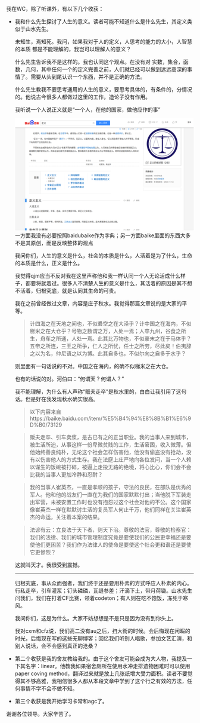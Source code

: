 我在WC，除了听课外，有以下几个收获：

- 我和什么先生探讨了人生的意义。读者可能不知道什么是什么先生，其定义类似于山水先生。

  未知生，焉知死。我问，如果我对于人的定义，人思考的能力的大小，人智慧的本质 都是不能理解的，我岂可以理解人的意义？

  什么先生告诉我不是这样的。我也认同这个观点。在没有对 实数，集合，函数，几何，其中任何一个的定义完善之前，人们就已经可以做到远远高深的事情了。需要从头到尾认识一个东西，并不是正确的方法。

  什么先生教我不要思考通用的人生的意义，要思考具体的，有条件的，分情况的。他说古今很多人都做过这里的工作，造论子没有作用。

  我听说一个人说正义就是“一个人，在他的国家，做他应作的事”

  ![输入图片说明](/imgs/2025-01-21/cYKoOs92vgwcn7Va.png)
  一方面我没有必要按照baidubaike作为字典；另一方面baike里面的东西大多不是其原创，而是反映整体的观点

  我问你们，人生的意义是什么，社会的本质是什么，人活着是为了什么，生命的本质是什么，正义是什么。

  我觉得qjm应当不反对我在这里声称他和我一样认同一个人无论活成什么样子，都要将就着过。很多人不清楚人生的意义是什么，其活着的原因是其不想不活着，归根究底，就是认同其生命的可贵。

  我在之前曾经做过文章，内容是庄子秋水。我觉得那篇文章说的是大家的平等。

  > 计四海之在天地之间也，不似礨空之在大泽乎？计中国之在海内，不似稊米之在大仓乎？号物之数谓之万，人处一焉；人卒九州，谷食之所生，舟车之所通，人处一焉。此其比万物也，不似豪末之在于马体乎？五帝之所连，三王之所争，仁人之所忧，任士之所劳，尽此矣！伯夷辞之以为名，仲尼语之以为博。此其自多也，不似尔向之自多于水乎？

  则里面有一句话说的不对。中国之在海内，的确不似稊米之在大仓。
  
  也有的话说的对。河伯曰：“何谓天？何谓人？”
  
  我不能理解，为什么有人声称“贩夫走卒”是秋水里的，白白让我引用了这句话。但是好在我发现秋水确实很高。  

  >以下内容来自https://baike.baidu.com/item/%E5%B4%94%E8%8B%B1%E6%9D%B0/73129
  
  >贩夫走卒、引车卖浆，是古已有之的正当职业。我的当事人来到城市，被生活所迫，从事这样一份卑微贫贱的工作，生活窘困，收入微薄。但他始终善良纯朴，无论这个社会怎样伤害他，他没有偷盗没有抢劫，没有以伤害他人的方式生存。我在法庭上庄严地向各位发问，当一个人赖以谋生的饭碗被打碎，被逼上走投无路的绝境，将心比心，你们会不会比我的当事人更加冷静和忍耐？

  >我的当事人崔英杰，一直是孝顺的孩子，守法的良民，在部队是优秀的军人。他和他的战友们一直在为我们的国家默默付出；当他脱下军装走出军营，未被安置工作时也没有抱怨过这个社会对他的不公。这个国家像崔英杰一样在默默讨生活的复员军人何止千万，他们同样在关注崔英杰的命运，关注着本案的结果。

  >法谚有云：立良法于天下者，则天下治。尊敬的法官，尊敬的检察官：我们的法律、我们的城市管理制度究竟是要使我们的公民更幸福还是要使他们更困苦？我们作为法律人的使命是要使这个社会更和谐还是要使它更惨烈？

  这就叫天才。我很受到震撼。
  
  ---
  归根究底，事从众而强者，我们终于还是要用朴素的方式呼应人朴素的内心。
  行私走卒，引车灌浆；钉头磷磷，瓦缝参差；汗滴下土，带月荷锄。山水先生问我们，我们在打着CF比赛，领着codeton；有人则在吃不饱饭，冻死于寒风。
  
  我问你们，这是为什么。大家不妨想想是不是只是因为没有到你头上。
  
  我对cxm和cfz说，我们高二没有au之后，扫大街的时候。会后悔现在闲暇的时光，后悔现在写的这些无聊博客；回忆我们听别人唱歌，参加文艺汇演，和别人说话，会不会感到真正的沧桑？

- 第二个收获是我的舍友教给我的。由于这个舍友可能会成为大人物，我提及一下其名字：linear。他教我如果宿舍厕所在使用水冲走排遗物困难时可以使用paper coving method，翻译过来就是放上几张纸增大受力面积。读者不要觉得其不够高雅，我相信很多人都从本段文章中学到了这个行之有效的方法，任何事情不学不会不做不知。
- 第三个收获是我开始学习卡常和agc了。

谢谢各位领导。大家辛苦了。
<!--stackedit_data:
eyJoaXN0b3J5IjpbMzkxODU1NTM1LDYyMzM5MzUwMV19
-->